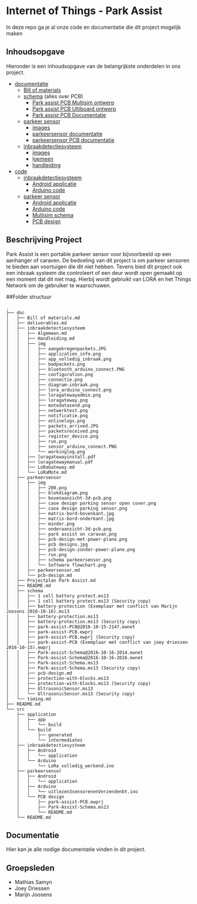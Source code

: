# Internet of Things - Park Assist
In deze repo ga je al onze code en documentatie die dit project mogelijk maken


## Inhoudsopgave
Hieronder is een inhoudsopgave van de belangrijkste onderdelen in ons project.

- [documentatie](doc/)
  - [Bill of materials](doc/Bill%20of%20materials.md)
  - [schema](doc/schema/) (alles over PCB)
    - [Park assist PCB Multisim ontwerp](doc/schema/Park-assist-Schema.ms13)
    - [Park assist PCB Ultiboard ontwerp](doc/schema/park-assist-PCB.ewprj)
    - [Park assist PCB Documentatie](doc/schema/pcb-design.md)
  - [parkeer sensor](doc/parkeersensor/)
    - [images](doc/parkeersensor/img)
    - [parkeersensor documentatie](doc/parkeersensor/parkeersensor.md)
    - [parkeersensor PCB documentatie](doc/parkeersensor/pcb-design.md)
  - [inbraakdetectiesysteem](doc/inbraakdetectiesysteem/)
  	- [images](doc/inbraakdetectiesysteem/img)
  	- [lgemeen](doc/inbraakdetectiesysteem/Algemeen.md)
  	- [handleiding](doc/inbraakdetectiesysteem/Handleiding.md)
- [code](src/)
  - [inbraakdetectiesysteem](src/inbraakdetectiesysteem)
  	- [Android applicatie](src/inbraakdetectiesysteem/Android/application)
  	- [Arduino code](src/inbraakdetectiesysteem/Arduino/LoRa_volledig_werkend.ino)
  - [parkeer sensor](src/parkeersensor)
  	- [Android applicatie](src/parkeersensor/Android/application)
  	- [Arduino code](src/parkeersensor/Arduino/uitlezen3sensorenenVerzendenbt.ino)
  	- [Multisim schema](src/parkeersensor/PCB%20design/Park-Assist-Schema.ms13)
  	- [PCB design](src/parkeersensor/PCB%20design/park-assist-PCB.ewprj)

## Beschrijving Project
Park Assist is een portable parkeer sensor voor bijvoorbeeld op een aanhanger of caraven.
De bedoeling van dit project is om parkeer sensoren te bieden aan voortuigen die dit niet hebben.
Tevens bied dit project ook een inbraak systeem die controleert of een deur wordt open gemaakt op een moment dat dit niet mag.
Hierbij wordt gebruikt van LORA en het Things Network om de gebruiker te waarschuwen.


##Folder structuur
```
.
├── doc
│   ├── Bill of materials.md
│   ├── deliverables.md
│   ├── inbraakdetectiesysteem
│   │   ├── Algemeen.md
│   │   ├── Handleiding.md
│   │   ├── img
│   │   │   ├── aangekregenpackets.JPG
│   │   │   ├── application_info.png
│   │   │   ├── app_volledig_inbraak.png
│   │   │   ├── badpackets.png
│   │   │   ├── bluetooth_arduino_connect.PNG
│   │   │   ├── configuration.png
│   │   │   ├── connectie.png
│   │   │   ├── diagram-inbraak.png
│   │   │   ├── lora_arduino_connect.png
│   │   │   ├── loragatewayadmin.png
│   │   │   ├── loragateway.png
│   │   │   ├── motedatasend.png
│   │   │   ├── netwerktest.png
│   │   │   ├── notificatie.png
│   │   │   ├── onlinelogs.png
│   │   │   ├── packets_arrived.JPG
│   │   │   ├── packetsreceived.png
│   │   │   ├── register_device.png
│   │   │   ├── run.png
│   │   │   ├── sensor_arduino_connect.PNG
│   │   │   └── workinglog.png
│   │   ├── loragatewayinstall.pdf
│   │   ├── loragatewaymanual.pdf
│   │   ├── LoRaGateway.md
│   │   └── LoRaMote.md
│   ├── parkeersensor
│   │   ├── img
│   │   │   ├── 200.png
│   │   │   ├── blokdiagram.png
│   │   │   ├── bovenaanzicht-3d-pcb.png
│   │   │   ├── case design parking sensor open cover.png
│   │   │   ├── case design parking sensor.png
│   │   │   ├── matrix-bord-bovenkant.jpg
│   │   │   ├── matrix-bord-onderkant.jpg
│   │   │   ├── minder.png
│   │   │   ├── onderaanzicht-3d-pcb.png
│   │   │   ├── park assist on caravan.png
│   │   │   ├── pcb-design-met-power-plane.png
│   │   │   ├── pcb designs.jpg
│   │   │   ├── pcb-design-zonder-power-plane.png
│   │   │   ├── run.png
│   │   │   ├── schema parkeersensor.png
│   │   │   └── Software flowchart.png
│   │   ├── parkeersensor.md
│   │   └── pcb-design.md
│   ├── Projectplan Park Assist.md
│   ├── README.md
│   ├── schema
│   │   ├── 1 cell battery protect.ms13
│   │   ├── 1 cell battery protect.ms13 (Security copy)
│   │   ├── battery-protection (Exemplaar met conflict van Marijn Joosens 2016-10-16).ms13
│   │   ├── battery-protection.ms13
│   │   ├── battery-protection.ms13 (Security copy)
│   │   ├── park-assist-PCB@2016-10-15-2147.ewnet
│   │   ├── park-assist-PCB.ewprj
│   │   ├── park-assist-PCB.ewprj (Security copy)
│   │   ├── park-assist-PCB (Exemplaar met conflict van joey driessen 2016-10-15).ewprj
│   │   ├── Park-assist-Schema@2016-10-16-2014.ewnet
│   │   ├── Park-assist-Schema@2016-10-16-2016.ewnet
│   │   ├── Park-assist-Schema.ms13
│   │   ├── Park-assist-Schema.ms13 (Security copy)
│   │   ├── pcb-design.md
│   │   ├── protection-with-blocks.ms13
│   │   ├── protection-with-blocks.ms13 (Security copy)
│   │   ├── UltrasonicSensor.ms13
│   │   └── UltrasonicSensor.ms13 (Security copy)
│   └── timing.md
├── README.md
└── src
    ├── application
    │   ├── app
    │   │   └── build
    │   └── build
    │       ├── generated
    │       └── intermediates
    ├── inbraakdetectiesysteem
    │   ├── Android
    │   │   └── application
    │   └── Arduino
    │       └── LoRa_volledig_werkend.ino
    ├── parkeersensor
    │   ├── Android
    │   │   └── application
    │   ├── Arduino
    │   │   └── uitlezen3sensorenenVerzendenbt.ino
    │   └── PCB design
    │       ├── park-assist-PCB.ewprj
    │       ├── Park-Assist-Schema.ms13
    │       └── README.md
    └── README.md
```

## Documentatie
Hier kan je alle nodige documentatie vinden in dit project.



## Groepsleden

* Mathias Samyn
* Joey Driessen
* Marijn Joosens
